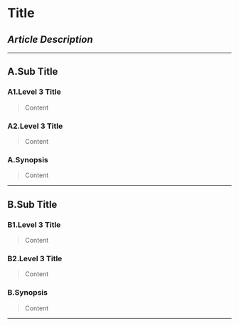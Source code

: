 # Title

## *Article Description*

---

## A.Sub Title

### A1.Level 3 Title

> Content

### A2.Level 3 Title

> Content

### A.Synopsis

> Content

---

## B.Sub Title

### B1.Level 3 Title

> Content

### B2.Level 3 Title

> Content

### B.Synopsis

> Content

---
